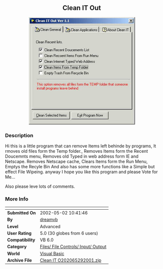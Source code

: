 ﻿<div align="center">

## Clean IT Out

<img src="PIC2001529721392207.jpg">
</div>

### Description

Hi this is a little program that can remove Items left behinde by programs, It rmoves old files form the Temp folder., Removes Items form the Recent Doucemnts menu, Removes old Typed in web address form IE and Netscape. Removes Netscape cache, Clears Items form the Run Menu, Emptys the Recyle Bin And also has some more functions like a Simple but effect File Wipeing. anyway I hope you like this program and please Vote for Me...

Also please leve lots of comments.
 
### More Info
 


<span>             |<span>
---                |---
**Submitted On**   |2002-05-02 10:41:46
**By**             |[dreamvb](https://github.com/Planet-Source-Code/PSCIndex/blob/master/ByAuthor/dreamvb.md)
**Level**          |Advanced
**User Rating**    |5.0 (30 globes from 6 users)
**Compatibility**  |VB 6\.0
**Category**       |[Files/ File Controls/ Input/ Output](https://github.com/Planet-Source-Code/PSCIndex/blob/master/ByCategory/files-file-controls-input-output__1-3.md)
**World**          |[Visual Basic](https://github.com/Planet-Source-Code/PSCIndex/blob/master/ByWorld/visual-basic.md)
**Archive File**   |[Clean IT O202065292001\.zip](https://github.com/Planet-Source-Code/dreamvb-clean-it-out__1-23550/archive/master.zip)









